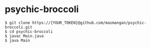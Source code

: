# psychic-broccoli


```
$ git clone https://{YOUR_TOKEN}@github.com/masmangan/psychic-broccoli.git
$ cd psychic-broccoli
$ javac Main.java
$ java Main
```
